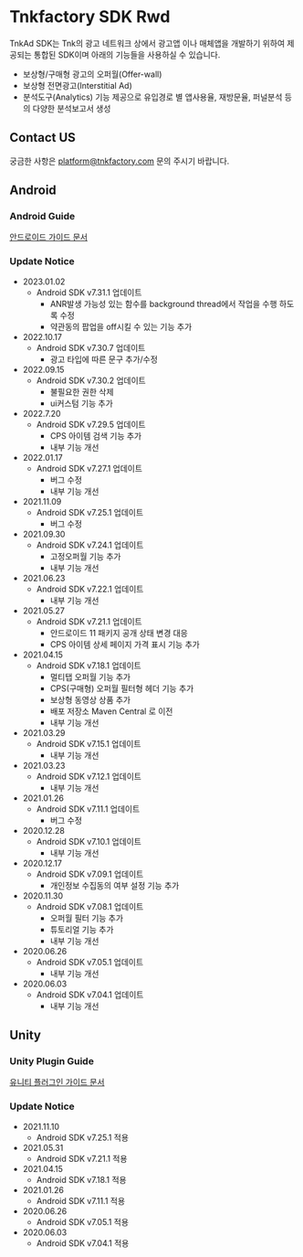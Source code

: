 # Tnkfactory SDK Rwd

TnkAd SDK는 Tnk의 광고 네트워크 상에서 광고앱 이나 매체앱을 개발하기 위하여 제공되는 통합된 SDK이며 아래의 기능들을 사용하실 수 있습니다.

* 보상형/구매형 광고의 오퍼월(Offer-wall)
* 보상형 전면광고(Interstitial Ad)
* 분석도구(Analytics) 기능 제공으로 유입경로 별 앱사용율, 재방문율, 퍼널분석 등의 다양한 분석보고서 생성

## Contact US 
궁금한 사항은 [platform@tnkfactory.com](mailto:platform@tnkfactory.com) 문의 주시기 바랍니다.

## Android

### Android Guide

[안드로이드 가이드 문서](./Android_Guide.md)

### Update Notice
* 2023.01.02
  * Android SDK v7.31.1 업데이트
    * ANR발생 가능성 있는 함수를 background thread에서 작업을 수행 하도록 수정 
    * 약관동의 팝업을 off시킬 수 있는 기능 추가
* 2022.10.17
  * Android SDK v7.30.7 업데이트
    * 광고 타입에 따른 문구 추가/수정
* 2022.09.15
  * Android SDK v7.30.2 업데이트
    * 불필요한 권한 삭제
    * ui커스텀 기능 추가
* 2022.7.20    
  * Android SDK v7.29.5 업데이트
    * CPS 아이템 검색 기능 추가
    * 내부 기능 개선
* 2022.01.17
  * Android SDK v7.27.1 업데이트
    * 버그 수정
    * 내부 기능 개선
* 2021.11.09
  * Android SDK v7.25.1 업데이트
    * 버그 수정
* 2021.09.30
  * Android SDK v7.24.1 업데이트
    * 고정오퍼월 기능 추가
    * 내부 기능 개선
* 2021.06.23
  * Android SDK v7.22.1 업데이트
    * 내부 기능 개선
* 2021.05.27
  * Android SDK v7.21.1 업데이트
    * 안드로이드 11 패키지 공개 상태 변경 대응
    * CPS 아이템 상세 페이지 가격 표시 기능 추가
* 2021.04.15
  * Android SDK v7.18.1 업데이트
    * 멀티탭 오퍼월 기능 추가
    * CPS(구매형) 오퍼월 필터형 헤더 기능 추가
    * 보상형 동영상 상품 추가
    * 배포 저장소 Maven Central 로 이전
    * 내부 기능 개선
* 2021.03.29
  * Android SDK v7.15.1 업데이트
    * 내부 기능 개선
* 2021.03.23
  * Android SDK v7.12.1 업데이트
    * 내부 기능 개선
* 2021.01.26
  * Android SDK v7.11.1 업데이트
    * 버그 수정
* 2020.12.28
  * Android SDK v7.10.1 업데이트
    * 내부 기능 개선
* 2020.12.17
  * Android SDK v7.09.1 업데이트
    * 개인정보 수집동의 여부 설정 기능 추가
* 2020.11.30
  * Android SDK v7.08.1 업데이트
    * 오퍼월 필터 기능 추가
    * 튜토리얼 기능 추가
    * 내부 기능 개선
* 2020.06.26
  * Android SDK v7.05.1 업데이트
    * 내부 기능 개선
* 2020.06.03
  * Android SDK v7.04.1 업데이트
    * 내부 기능 개선



## Unity

### Unity Plugin Guide

[유니티 플러그인 가이드 문서](./Unity_Plugin_Guide.md)

### Update Notice
* 2021.11.10
  * Android SDK v7.25.1 적용
* 2021.05.31
  * Android SDK v7.21.1 적용
* 2021.04.15
  * Android SDK v7.18.1 적용
* 2021.01.26
  * Android SDK v7.11.1 적용
* 2020.06.26
  * Android SDK v7.05.1 적용
* 2020.06.03
  * Android SDK v7.04.1 적용



